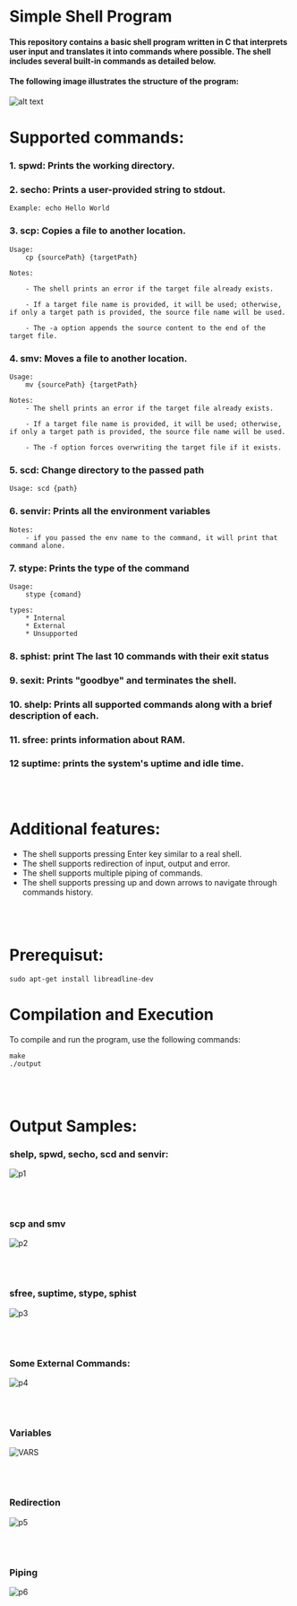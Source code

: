 # Simple Shell Program

#### This repository contains a basic shell program written in C that interprets user input and translates it into commands where possible. The shell includes several built-in commands as detailed below.


#### The following image illustrates the structure of the program:

![alt text](image.png)

# Supported commands:

### 1. spwd: Prints the working directory.

### 2. secho: Prints a user-provided string to stdout.

    Example: echo Hello World

### 3. scp: Copies a file to another location.

    Usage: 
        cp {sourcePath} {targetPath}

    Notes:

        - The shell prints an error if the target file already exists.
        
        - If a target file name is provided, it will be used; otherwise, if only a target path is provided, the source file name will be used.
        
        - The -a option appends the source content to the end of the target file.

### 4. smv: Moves a file to another location.

    Usage: 
        mv {sourcePath} {targetPath}

    Notes:
        - The shell prints an error if the target file already exists.

        - If a target file name is provided, it will be used; otherwise, if only a target path is provided, the source file name will be used.

        - The -f option forces overwriting the target file if it exists.

### 5. scd: Change directory to the passed path
    Usage: scd {path}

### 6. senvir: Prints all the environment variables
    Notes:
        - if you passed the env name to the command, it will print that command alone.

### 7. stype: Prints the type of the command
    Usage: 
        stype {comand}

    types:
        * Internal
        * External
        * Unsupported

### 8. sphist: print The last 10 commands with their exit status

### 9. sexit: Prints "goodbye" and terminates the shell.

### 10. shelp: Prints all supported commands along with a brief description of each.

### 11. sfree: prints information about RAM.

### 12 suptime: prints the system's uptime and idle time.

<br></br>
# Additional features:

- The shell supports pressing Enter key similar to a real shell.
- The shell supports redirection of input, output and error.
- The shell supports multiple piping of commands.
- The shell supports pressing up and down arrows to navigate through commands history.

<br></br>

# Prerequisut:

```
sudo apt-get install libreadline-dev
```

# Compilation and Execution

To compile and run the program, use the following commands:
```
make
./output
```
<br></br>
# Output Samples:

### shelp, spwd, secho, scd and senvir:
![p1](https://github.com/asabry7/output_samples/blob/main/p1.gif)


<br></br>

### scp and smv
![p2](https://github.com/asabry7/output_samples/blob/main/p2.gif)

<br></br>

### sfree, suptime, stype, sphist
![p3](https://github.com/asabry7/output_samples/blob/main/p3.gif)


<br></br>

### Some External Commands:
![p4](https://github.com/asabry7/output_samples/blob/main/p4.gif)


<br></br>

### Variables
![VARS](https://github.com/asabry7/output_samples/blob/main/variables.gif)


<br></br>

### Redirection
![p5](https://github.com/asabry7/output_samples/blob/main/p5.gif)


<br></br>

### Piping
![p6](https://github.com/asabry7/output_samples/blob/main/piping.gif)

